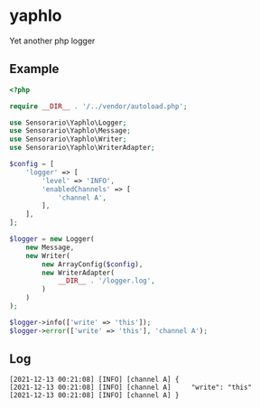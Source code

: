 # yaphlo

Yet another php logger

## Example

```php
<?php

require __DIR__ . '/../vendor/autoload.php';

use Sensorario\Yaphlo\Logger;
use Sensorario\Yaphlo\Message;
use Sensorario\Yaphlo\Writer;
use Sensorario\Yaphlo\WriterAdapter;

$config = [
    'logger' => [
        'level' => 'INFO',
        'enabledChannels' => [
            'channel A',
        ],
    ],
];

$logger = new Logger(
    new Message,
    new Writer(
        new ArrayConfig($config),
        new WriterAdapter(
            __DIR__ . '/logger.log',
        )
    )
);

$logger->info(['write' => 'this']);
$logger->error(['write' => 'this'], 'channel A');
```

## Log

    [2021-12-13 00:21:08] [INFO] [channel A] {
    [2021-12-13 00:21:08] [INFO] [channel A]     "write": "this"
    [2021-12-13 00:21:08] [INFO] [channel A] }
